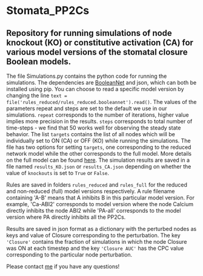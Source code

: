 # Stomata_PP2Cs

## Repository for running simulations of node knockout (KO) or constitutive activation (CA) for various model versions of the stomatal closure Boolean models.

The file Simulations.py contains the python code for running the simulations. The dependencies are [BooleanNet](https://github.com/ialbert/booleannet) and json, which can both be installed using pip. You can choose to read a specific model version by changing the line  `text = file('rules_reduced/rules_reduced.booleannet').read()`. The values of the parameters repeat and steps are set to the default we use in our simulations. `repeat` corresponds to the number of iterations, higher value implies more precision in the results. `steps` corresponds to total number of time-steps - we find that 50 works well for observing the steady state behavior. The list `targets` contains the list of all nodes which will be individually set to ON (CA) or OFF (KO) while running the simulations. The file has two options for setting `targets`, one corresponding to the reduced network model while the other corresponds to the full model. More details on the full model can be found [here](https://journals.plos.org/plosbiology/article?id=10.1371/journal.pbio.2003451&rev=2). The simulation results are saved in a file named `results_KO.json` or `results_CA.json` depending on whether the value of `knockouts` is set to `True` or `False`.

Rules are saved in folders `rules_reduced` and `rules_full` for the reduced and non-reduced (full) model versions respectively. A rule filename containing 'A-B' means that A inhibits B in this particular model version. For example, 'Ca-ABI2' corresponds to model version where the node Calcium directly inhibits the node ABI2 while 'PA-all' corresponds to the model version where PA directly inhibits all the PP2Cs.

Results are saved in json format as a dictionary with the perturbed nodes as keys and value of Closure corresponding to the perturbation. The key `'Closure'` contains the fraction of simulations in which the node Closure was ON at each timestep and the key `'Closure AUC'` has the CPC value corresponding to the particular node perturbation.

Please contact [me](mailto:ppm5104@psu.edu) if you have any questions! 
